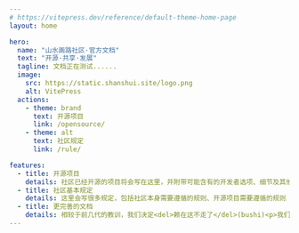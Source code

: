 ```yaml
---
# https://vitepress.dev/reference/default-theme-home-page
layout: home

hero:
  name: "山水画路社区·官方文档"
  text: "开源·共享·发展"
  tagline: 文档正在测试......
  image:
    src: https://static.shanshui.site/logo.png
    alt: VitePress
  actions:
    - theme: brand
      text: 开源项目
      link: /opensource/
    - theme: alt
      text: 社区规定
      link: /rule/

features:
  - title: 开源项目
    details: 社区已经开源的项目将会写在这里，并附带可能含有的开发者选项、细节及其他日志之类的
  - title: 社区基本规定
    details: 这里会写很多规定，包括社区本身需要遵循的规则、开源项目需要遵循的规则（如果有开源协议，则以项目readme.md指定的顺序为主，若未标注顺序或无开源协议，则以本文档规定的协议为主）
  - title: 更完善的文档
    details: 相较于前几代的教训，我们决定<del>赖在这不走了</del>(bushi)<p>我们决定将在这个文档更新更加丰富的东西以及更加细节的内容
---
```



